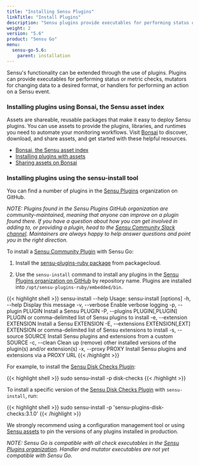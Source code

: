 ```yaml
---
title: "Installing Sensu Plugins"
linkTitle: "Install Plugins"
description: "Sensu plugins provide executables for performing status or metric checks, mutators for changing data to a desired format, or handlers for performing an action on a Sensu event. Read the plugin installation guide to learn about installing plugins using assets and using Sensu Community plugins with Sensu Go."
weight: 2
version: "5.6"
product: "Sensu Go"
menu:
  sensu-go-5.6:
    parent: installation
---
```


Sensu's functionality can be extended through the use of plugins.
Plugins can provide executables for performing status or metric checks, mutators for changing data to a desired format, or handlers for performing an action on a Sensu event.

### Installing plugins using Bonsai, the Sensu asset index

Assets are shareable, reusable packages that make it easy to deploy Sensu plugins.
You can use assets to provide the plugins, libraries, and runtimes you need to automate your monitoring workflows.
Visit [Bonsai](https://bonsai.sensu.io/) to discover, download, and share assets, and get started with these helpful resources.

- [Bonsai, the Sensu asset index](https://bonsai.sensu.io/)
- [Installing plugins with assets](../../guides/install-check-executables-with-assets)
- [Sharing assets on Bonsai](../../reference/assets#sharing-an-asset-on-bonsai)

### Installing plugins using the sensu-install tool

You can find a number of plugins in the [Sensu Plugins][1] organization on GitHub.

_NOTE: Plugins found in the Sensu Plugins GitHub organization are community-maintained, meaning that anyone can improve on a plugin found there. If you have a question about how you can get involved in adding to, or providing a plugin, head to the [Sensu Community Slack channel][4]. Maintainers are always happy to help answer questions and point you in the right direction._

To install a [Sensu Community Plugin][1] with Sensu Go:

1. Install the [sensu-plugins-ruby package][2] from packagecloud.

2. Use the `sensu-install` command to install any plugins in the [Sensu Plugins organization on GitHub][1] by repository name. Plugins are installed into `/opt/sensu-plugins-ruby/embedded/bin`.

{{< highlight shell >}}
sensu-install --help
Usage: sensu-install [options]
    -h, --help                       Display this message
    -v, --verbose                    Enable verbose logging
    -p, --plugin PLUGIN              Install a Sensu PLUGIN
    -P, --plugins PLUGIN[,PLUGIN]    PLUGIN or comma-delimited list of Sensu plugins to install
    -e, --extension EXTENSION        Install a Sensu EXTENSION
    -E, --extensions EXTENSION[,EXT] EXTENSION or comma-delimited list of Sensu extensions to install
    -s, --source SOURCE              Install Sensu plugins and extensions from a custom SOURCE
    -c, --clean                      Clean up (remove) other installed versions of the plugin(s) and/or extension(s)
    -x, --proxy PROXY                Install Sensu plugins and extensions via a PROXY URL
{{< /highlight >}}

For example, to install the [Sensu Disk Checks Plugin][3]:

{{< highlight shell >}}
sudo sensu-install -p disk-checks
{{< /highlight >}}

To install a specific version of the [Sensu Disk Checks Plugin][3] with `sensu-install`, run:

{{< highlight shell >}}
sudo sensu-install -p 'sensu-plugins-disk-checks:3.1.0'
{{< /highlight >}}

We strongly recommend using a configuration management tool or using [Sensu assets][5] to pin the versions of any plugins installed in production.

_NOTE: Sensu Go is compatible with all check executables in the [Sensu Plugins organization][1]. Handler and mutator executables are not yet compatible with Sensu Go._

[1]: https://github.com/sensu-plugins
[2]: https://packagecloud.io/sensu/community
[3]: https://github.com/sensu-plugins/sensu-plugins-disk-checks
[4]: https://slack.sensu.io
[5]: ../../reference/assets
